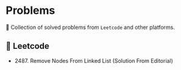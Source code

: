 # Problems

🧩 Collection of solved problems from `Leetcode` and other platforms.

## 🔢 Leetcode

- 2487\. Remove Nodes From Linked List (Solution From Editorial)

